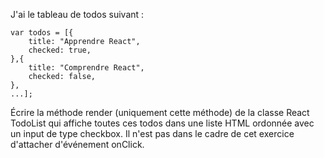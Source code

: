 J'ai le tableau de todos suivant :

    var todos = [{
        title: "Apprendre React",
        checked: true,
    },{
        title: "Comprendre React",
        checked: false,
    },
    ...];

Écrire la méthode render (uniquement cette méthode) de la classe React TodoList qui affiche toutes ces todos dans une liste HTML ordonnée avec un input de type checkbox.
Il n'est pas dans le cadre de cet exercice d'attacher d'événement onClick.
